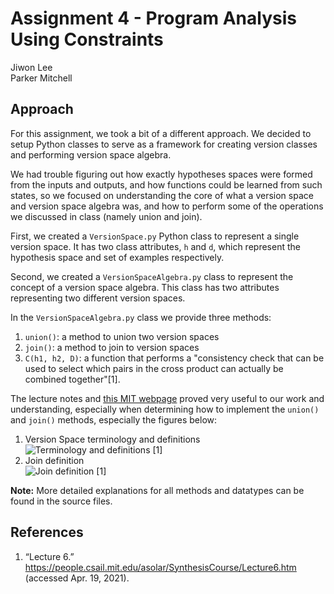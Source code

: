 

# Assignment 4 - Program Analysis Using Constraints

Jiwon Lee <br>
Parker Mitchell


## Approach
For this assignment, we took a bit of a different approach. We decided to setup Python classes to serve as a framework for creating version classes and performing version space algebra.

We had trouble figuring out how exactly hypotheses spaces were formed from the inputs and outputs, and how functions could be learned from such states, so we focused on understanding the core of what a version space and version space algebra was, and how to perform some of the operations we discussed in class (namely union and join).

First, we created a `VersionSpace.py` Python class to represent a single version space. It has two class attributes, `h` and `d`, which represent the hypothesis space and set of examples respectively.

Second, we created a `VersionSpaceAlgebra.py` class to represent the concept of a version space algebra. This class has two attributes representing two different version spaces.

In the `VersionSpaceAlgebra.py` class we provide three methods:

1. `union()`: a method to union two version spaces
2. `join()`: a method to join to version spaces
3. `C(h1, h2, D)`: a function that performs a "consistency check that can be used to select which pairs in the cross product can actually be combined together"[1].

The lecture notes and [this MIT webpage](https://people.csail.mit.edu/asolar/SynthesisCourse/Lecture6.htm) proved very useful to our work and understanding, especially when determining how to implement the `union()` and `join()` methods, especially the figures below:

1. Version Space terminology and definitions <br> ![Terminology and definitions](images/vsf.png) [1]
2. Join definition <br> ![Join definition](images/join.png) [1]

__Note:__ More detailed explanations for all methods and datatypes can be found in the source files.


## References
1. “Lecture 6.” https://people.csail.mit.edu/asolar/SynthesisCourse/Lecture6.htm (accessed Apr. 19, 2021).

